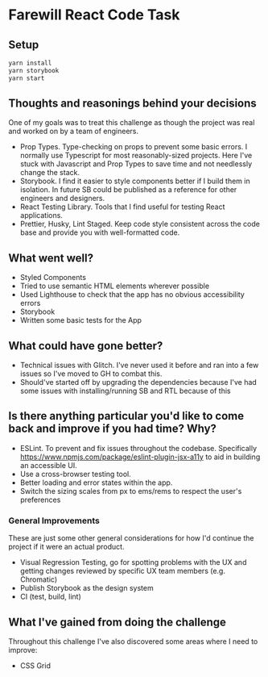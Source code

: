 # Farewill React Code Task

## Setup

```bash
yarn install
yarn storybook
yarn start
```

## Thoughts and reasonings behind your decisions

One of my goals was to treat this challenge as though the project was real and worked on by a team of engineers.

- Prop Types. Type-checking on props to prevent some basic errors. I normally use Typescript for most reasonably-sized projects. Here I've stuck with Javascript and Prop Types to save time and not needlessly change the stack.
- Storybook. I find it easier to style components better if I build them in isolation. In future SB could be published as a reference for other engineers and designers.
- React Testing Library. Tools that I find useful for testing React applications.
- Prettier, Husky, Lint Staged. Keep code style consistent across the code base and provide you with well-formatted code.

## What went well?

- Styled Components
- Tried to use semantic HTML elements wherever possible
- Used Lighthouse to check that the app has no obvious accessibility errors
- Storybook
- Written some basic tests for the App

## What could have gone better?

- Technical issues with Glitch. I've never used it before and ran into a few issues so I've moved to GH to combat this.
- Should've started off by upgrading the dependencies because I've had some issues with installing/running SB and RTL because of this

## Is there anything particular you'd like to come back and improve if you had time? Why?

- ESLint. To prevent and fix issues throughout the codebase. Specifically https://www.npmjs.com/package/eslint-plugin-jsx-a11y to aid in building an accessible UI. 
- Use a cross-browser testing tool.
- Better loading and error states within the app.
- Switch the sizing scales from px to ems/rems to respect the user's preferences

### General Improvements

These are just some other general considerations for how I'd continue the project if it were an actual product.

- Visual Regression Testing, go for spotting problems with the UX and getting changes reviewed by specific UX team members (e.g. Chromatic)
- Publish Storybook as the design system
- CI (test, build, lint)

## What I've gained from doing the challenge

Throughout this challenge I've also discovered some areas where I need to improve:

- CSS Grid
